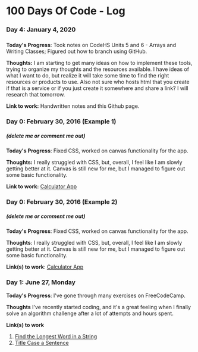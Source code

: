 # 100 Days Of Code - Log

### Day 4: January 4, 2020 
##### 

**Today's Progress**: Took notes on CodeHS Units 5 and 6 - Arrays and Writing Classes; Figured out how to branch using GitHub.

**Thoughts:** I am starting to get many ideas on how to implement these tools, trying to organize my thoughts and the resources available.  I have ideas of what I want to do, but realize it will take some time to find the right resources or products to use.  Also not sure who hosts html that you create if that is a service or if you just create it somewhere and share a link?  I will research that tomorrow.

**Link to work:** Handwritten notes and this Github page.


### Day 0: February 30, 2016 (Example 1)
##### (delete me or comment me out)

**Today's Progress**: Fixed CSS, worked on canvas functionality for the app.

**Thoughts:** I really struggled with CSS, but, overall, I feel like I am slowly getting better at it. Canvas is still new for me, but I managed to figure out some basic functionality.

**Link to work:** [Calculator App](http://www.example.com)

### Day 0: February 30, 2016 (Example 2)
##### (delete me or comment me out)

**Today's Progress**: Fixed CSS, worked on canvas functionality for the app.

**Thoughts**: I really struggled with CSS, but, overall, I feel like I am slowly getting better at it. Canvas is still new for me, but I managed to figure out some basic functionality.

**Link(s) to work**: [Calculator App](http://www.example.com)


### Day 1: June 27, Monday

**Today's Progress**: I've gone through many exercises on FreeCodeCamp.

**Thoughts** I've recently started coding, and it's a great feeling when I finally solve an algorithm challenge after a lot of attempts and hours spent.

**Link(s) to work**
1. [Find the Longest Word in a String](https://www.freecodecamp.com/challenges/find-the-longest-word-in-a-string)
2. [Title Case a Sentence](https://www.freecodecamp.com/challenges/title-case-a-sentence)
